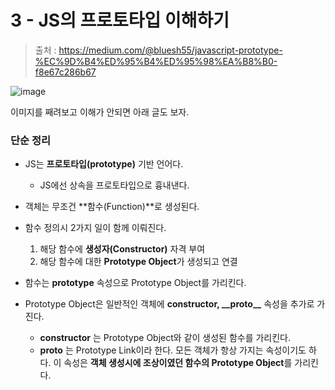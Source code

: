# 3 - JS의 프로토타입 이해하기
> 출처 : https://medium.com/@bluesh55/javascript-prototype-%EC%9D%B4%ED%95%B4%ED%95%98%EA%B8%B0-f8e67c286b67

![image](https://user-images.githubusercontent.com/48408417/106415470-9142a980-6492-11eb-8705-e1c40d4eaa52.png)

이미지를 째려보고 이해가 안되면 아래 글도 보자.

### 단순 정리

- JS는 **프로토타입(prototype)** 기반 언어다.
    - JS에선 상속을 프로토타입으로 흉내낸다.

- 객체는 무조건 **함수(Function)**로 생성된다.

- 함수 정의시 2가지 일이 함께 이뤄진다.
    1. 해당 함수에 **생성자(Constructor)** 자격 부여
    2. 해당 함수에 대한 **Prototype Object**가 생성되고 연결

- 함수는 **prototype** 속성으로 Prototype Object를 가리킨다.

- Prototype Object은 일반적인 객체에 **constructor, \_\_proto\_\_** 속성을 추가로 가진다.
    - **constructor** 는 Prototype Object와 같이 생성된 함수를 가리킨다.
    - **__proto__** 는 Prototype Link이라 한다. 모든 객체가 항상 가지는 속성이기도 하다. 이 속성은 **객체 생성시에 조상이였던 함수의 Prototype Object**를 가리킨다.
